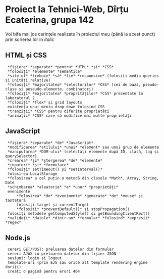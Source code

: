 # **Proiect la Tehnici-Web, Dîrțu Ecaterina, grupa 142**

Voi bifa mai jos cerințele realizate în proiectul meu (până la acest punct) prin scrierea lor in *italic*

## HTML și CSS

     *fișiere* *separate* *pentru* *HTML* *și* *CSS*
     *folosiți* *elemente* *semantice*
     *site-ul* *trebuie* *să* *fie* *responsive* (folosiți media queries și unități relative)
     *folosiți* *majoritatea* *selectorilor* *CSS* (cei de bază, pseudo-clase și peseudo-elemente, combinatori)
     *folosiți* *majoritatea* *proprităților* *CSS* prezentate în laboratorul 2
     *folosiți* *flex* și grid layouts
     existența unui meniu drop-down folosind CSS
     *tranziții* *CSS* pentru diferite proprietăți
     *animații* *CSS* care să modifice mai multe proprietăți

## JavaScript

     *fișiere* *separate* *de* *JavaScript*
     *modificarea* *stilului* *unui* *element* sau unui grup de elemente
     *manipularea* *DOM-ului* (selectați elemente după ID, clasă, tag și querySelector)
     *crearea* *și* *ștergerea* *de* *elemente*
     *inputuri* *și* *formulare*
     *folosiți* setTimeout() și *setInterval()*
     folosirea LocalStorage
     *folosirea* a cel puțin o metodă din clasele *Math*, Array, String, Date
     *schimbarea* *aleatorie* *a* *unor* *proprietăți*
     evenimente
         *folosirea* *de* *evenimente* *generate* *de* *mouse* și tastatură
         folosiți target și currentTarget
         *folosiți* *preventDefault()* și stopPropagation()
     folosiți metodele getComputedStyle() și getBoundingClientRect()
     *validați* *datele* *dintr-un* *formular* *folosind* *expresii* *regex*

## Node.js

     cereri GET/POST: preluarea datelor din formular
     cereri AJAX cu preluarea datelor din fișier JSON
     sesiuni: login și logout
     template-uri (prin EJS sau orice alt template rendering engine doriți)
     creați o pagină pentru erori 404